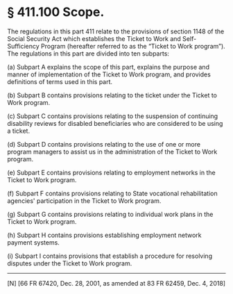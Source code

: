 # § 411.100   Scope.

The regulations in this part 411 relate to the provisions of section 1148 of the Social Security Act which establishes the Ticket to Work and Self-Sufficiency Program (hereafter referred to as the “Ticket to Work program”). The regulations in this part are divided into ten subparts:


(a) Subpart A explains the scope of this part, explains the purpose and manner of implementation of the Ticket to Work program, and provides definitions of terms used in this part.


(b) Subpart B contains provisions relating to the ticket under the Ticket to Work program.


(c) Subpart C contains provisions relating to the suspension of continuing disability reviews for disabled beneficiaries who are considered to be using a ticket.


(d) Subpart D contains provisions relating to the use of one or more program managers to assist us in the administration of the Ticket to Work program.


(e) Subpart E contains provisions relating to employment networks in the Ticket to Work program.


(f) Subpart F contains provisions relating to State vocational rehabilitation agencies' participation in the Ticket to Work program.


(g) Subpart G contains provisions relating to individual work plans in the Ticket to Work program.


(h) Subpart H contains provisions establishing employment network payment systems.


(i) Subpart I contains provisions that establish a procedure for resolving disputes under the Ticket to Work program.



---

[N] [66 FR 67420, Dec. 28, 2001, as amended at 83 FR 62459, Dec. 4, 2018]




